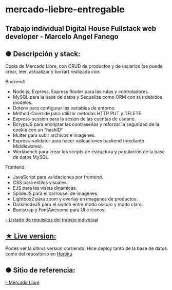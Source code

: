 # mercado-liebre-entregable
## Trabajo individual Digital House Fullstack web developer - Marcelo Angel Fanego


## ● Descripción y stack:

Copia de Mercado Libre, con CRUD de productos y de usuarios (se puede crear, leer, actualizar y borrar) realizada con:

Backend:
- Node.js, Express, Express Router para las rutas y controladores.
- MySQL para la base de datos y Sequelize como ORM con sus debidos modelos.
- Dotenv para configurar las variables de entorno.
- Method-Override para utilizar metodos HTTP PUT y DELETE.
- Express-session para la sesion de las cuentas de usuario.
- BcryptJS para encriptar las contraseñas y reforzar la seguridad de la cookie con un "hashID"
- Multer para subir archivos e imagenes.
- Express-validator para hacer validaciones backend (mediante Middlewares).
- Workbench para crear los scripts de estructura y populación de la base de datos MySQL.

Frontend:
- JavaScript para validaciones por frontend.
- CSS para estilos visuales.
- EJS para las vistas dinamicas.
- SplideJS para el carrousel de imagenes.
- Lightbox2 para zoom y overlay en imagenes de productos.
- DarkmodeJS para el switch entre modo oscuro y modo claro.
- Bootstrap y FontAwesome para UI e iconos.

[- Listado de requisitos del trabajo individual](https://docs.google.com/spreadsheets/d/1CrG3SiI7c5pNU2UbnMiiwm8iaUYsQV36PG1qqtb_olM/edit#gid=0)

## [★ Live version:](https://mercado-liebre-dark-mode.herokuapp.com)

Podes ver la última version corriendo! Hice deploy tanto de la base de datos como del repositorio en [Heroku](https://mercado-liebre-dark-mode.herokuapp.com)


## ● Sitio de referencia:

[- Mercado Libre](https://www.mercadolibre.com.ar)

